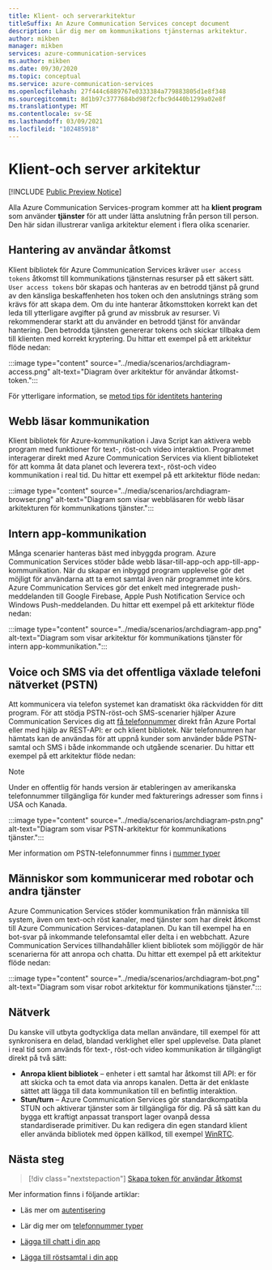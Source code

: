 ```yaml
---
title: Klient- och serverarkitektur
titleSuffix: An Azure Communication Services concept document
description: Lär dig mer om kommunikations tjänsternas arkitektur.
author: mikben
manager: mikben
services: azure-communication-services
ms.author: mikben
ms.date: 09/30/2020
ms.topic: conceptual
ms.service: azure-communication-services
ms.openlocfilehash: 27f444c6889767e0333384a779883805d1e8f348
ms.sourcegitcommit: 8d1b97c3777684bd98f2cfbc9d440b1299a02e8f
ms.translationtype: MT
ms.contentlocale: sv-SE
ms.lasthandoff: 03/09/2021
ms.locfileid: "102485918"
---
```

# <a name="client-and-server-architecture"></a>Klient-och server arkitektur

[!INCLUDE [Public Preview Notice](../includes/public-preview-include.md)]


<!--
> [!WARNING]
> This document is under construction and needs the following items to be addressed:
> - Need to add security best practices for token management here
> - Reference docs:
> - https://docs.microsoft.com/windows/security/threat-protection/security-policy-settings/create-a-token-object
> - https://docs.microsoft.com/azure/aks/operator-best-practices-identity
> - https://docs.microsoft.com/cloud-app-security/api-tokens?view=gestures-1.0-->

Alla Azure Communication Services-program kommer att ha **klient program** som använder **tjänster** för att under lätta anslutning från person till person. Den här sidan illustrerar vanliga arkitektur element i flera olika scenarier.

## <a name="user-access-management"></a>Hantering av användar åtkomst

Klient bibliotek för Azure Communication Services kräver `user access tokens` åtkomst till kommunikations tjänsternas resurser på ett säkert sätt. `User access tokens` bör skapas och hanteras av en betrodd tjänst på grund av den känsliga beskaffenheten hos token och den anslutnings sträng som krävs för att skapa dem. Om du inte hanterar åtkomsttoken korrekt kan det leda till ytterligare avgifter på grund av missbruk av resurser. Vi rekommenderar starkt att du använder en betrodd tjänst för användar hantering. Den betrodda tjänsten genererar tokens och skickar tillbaka dem till klienten med korrekt kryptering. Du hittar ett exempel på ett arkitektur flöde nedan:

:::image type="content" source="../media/scenarios/archdiagram-access.png" alt-text="Diagram över arkitektur för användar åtkomst-token.":::

För ytterligare information, se [metod tips för identitets hantering](../../security/fundamentals/identity-management-best-practices.md)

## <a name="browser-communication"></a>Webb läsar kommunikation

Klient bibliotek för Azure-kommunikation i Java Script kan aktivera webb program med funktioner för text-, röst-och video interaktion. Programmet interagerar direkt med Azure Communication Services via klient biblioteket för att komma åt data planet och leverera text-, röst-och video kommunikation i real tid. Du hittar ett exempel på ett arkitektur flöde nedan:

:::image type="content" source="../media/scenarios/archdiagram-browser.png" alt-text="Diagram som visar webbläsaren för webb läsar arkitekturen för kommunikations tjänster.":::

## <a name="native-app-communication"></a>Intern app-kommunikation

Många scenarier hanteras bäst med inbyggda program. Azure Communication Services stöder både webb läsar-till-app-och app-till-app-kommunikation.  När du skapar en inbyggd program upplevelse gör det möjligt för användarna att ta emot samtal även när programmet inte körs. Azure Communication Services gör det enkelt med integrerade push-meddelanden till Google Firebase, Apple Push Notification Service och Windows Push-meddelanden. Du hittar ett exempel på ett arkitektur flöde nedan:

:::image type="content" source="../media/scenarios/archdiagram-app.png" alt-text="Diagram som visar arkitektur för kommunikations tjänster för intern app-kommunikation.":::

## <a name="voice-and-sms-over-the-public-switched-telephony-network-pstn"></a>Voice och SMS via det offentliga växlade telefoni nätverket (PSTN)

Att kommunicera via telefon systemet kan dramatiskt öka räckvidden för ditt program. För att stödja PSTN-röst-och SMS-scenarier hjälper Azure Communication Services dig att [få telefonnummer](../quickstarts/telephony-sms/get-phone-number.md) direkt från Azure Portal eller med hjälp av REST-API: er och klient bibliotek. När telefonnumren har hämtats kan de användas för att uppnå kunder som använder både PSTN-samtal och SMS i både inkommande och utgående scenarier. Du hittar ett exempel på ett arkitektur flöde nedan:

> [!Note]
> Under en offentlig för hands version är etableringen av amerikanska telefonnummer tillgängliga för kunder med fakturerings adresser som finns i USA och Kanada.

:::image type="content" source="../media/scenarios/archdiagram-pstn.png" alt-text="Diagram som visar PSTN-arkitektur för kommunikations tjänster.":::

Mer information om PSTN-telefonnummer finns i [nummer typer](../concepts/telephony-sms/plan-solution.md)

## <a name="humans-communicating-with-bots-and-other-services"></a>Människor som kommunicerar med robotar och andra tjänster

Azure Communication Services stöder kommunikation från människa till system, även om text-och röst kanaler, med tjänster som har direkt åtkomst till Azure Communication Services-dataplanen. Du kan till exempel ha en bot-svar på inkommande telefonsamtal eller delta i en webbchatt. Azure Communication Services tillhandahåller klient bibliotek som möjliggör de här scenarierna för att anropa och chatta. Du hittar ett exempel på ett arkitektur flöde nedan:

:::image type="content" source="../media/scenarios/archdiagram-bot.png" alt-text="Diagram som visar robot arkitektur för kommunikations tjänster.":::

## <a name="networking"></a>Nätverk

Du kanske vill utbyta godtyckliga data mellan användare, till exempel för att synkronisera en delad, blandad verklighet eller spel upplevelse. Data planet i real tid som används för text-, röst-och video kommunikation är tillgängligt direkt på två sätt:

- **Anropa klient bibliotek** – enheter i ett samtal har åtkomst till API: er för att skicka och ta emot data via anrops kanalen. Detta är det enklaste sättet att lägga till data kommunikation till en befintlig interaktion.
- **Stun/turn** – Azure Communication Services gör standardkompatibla STUN och aktiverar tjänster som är tillgängliga för dig. På så sätt kan du bygga ett kraftigt anpassat transport lager ovanpå dessa standardiserade primitiver. Du kan redigera din egen standard klient eller använda bibliotek med öppen källkod, till exempel [WinRTC](https://github.com/microsoft/winrtc).

## <a name="next-steps"></a>Nästa steg

> [!div class="nextstepaction"]
> [Skapa token för användar åtkomst](../quickstarts/access-tokens.md)

Mer information finns i följande artiklar:

- Läs mer om [autentisering](../concepts/authentication.md)
- Lär dig mer om [telefonnummer typer](../concepts/telephony-sms/plan-solution.md)

- [Lägga till chatt i din app](../quickstarts/chat/get-started.md)
- [Lägga till röstsamtal i din app](../quickstarts/voice-video-calling/getting-started-with-calling.md)

